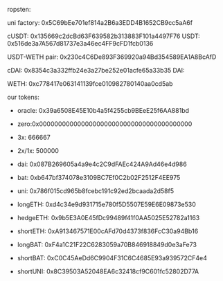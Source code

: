 ropsten:

uni factory: 0x5C69bEe701ef814a2B6a3EDD4B1652CB9cc5aA6f

cUSDT: 0x135669c2dcBd63F639582b313883F101a4497F76
USDT: 0x516de3a7A567d81737e3a46ec4FF9cFD1fcb0136

USDT-WETH pair: 0x230c4C6De893F369920a94Bd354589EA1A8BcAfD

cDAI: 0x8354c3a332ffb24e3a27be252e01acfe65a33b35
DAI: 


WETH: 0xc778417e063141139fce010982780140aa0cd5ab

our tokens:

* oracle: 0x39a6508E45E10b4a5f4255cb9BEeE25f6AA881bd

* zero:0x0000000000000000000000000000000000000000
* 3x: 666667
* 2x/1x: 500000
* dai: 0x087B269605a4a9e4c2C9dFAEc424A9Ad46e4d986
* bat: 0xb647bf374078e3109BC7Ef0C2b02F2512F4EE975
* uni: 0x786f015cd965b8fcebc191c92ed2bcaada2d58f5

* longETH: 0xd4c34e9d931715e780f5D5507E59E6E09873e530
* hedgeETH: 0x9b5E3A0E45fDc99489f41f0AA5025E52782a1163
* shortETH: 0xA913467571E00cAFd70d4373f836FcC30a94Bb16
* longBAT:  0xF4a1C21F22C6283059a70B846918849d0e3aFe73
* shortBAT: 0xC0C45AeDd6C9904F31C6C4685E93a939572CF4e4
* shortUNI: 0x8C39503A52048EA6c32418cf9C601fc52802D77A
